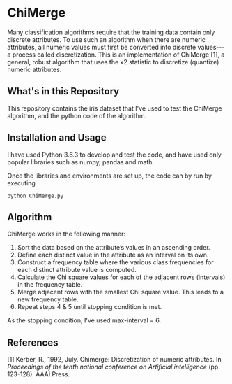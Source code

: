 # ChiMerge
Many classification algorithms require that the training data contain only discrete attributes. To use such an algorithm when there are numeric attributes, all numeric values must first be converted into discrete values---a process called discretization. This is an implementation of ChiMerge [1], a general, robust algorithm that uses the x2 statistic to discretize (quantize) numeric attributes.

## What's in this Repository
This repository contains the iris dataset that I've used to test the ChiMerge algorithm, and the python code of the algorithm.

## Installation and Usage
I have used Python 3.6.3 to develop and test the code, and have used only popular libraries such as numpy, pandas and math.

Once the libraries and environments are set up, the code can by run by executing 

```
python ChiMerge.py
```

## Algorithm
ChiMerge works in the following manner:
1. Sort the data based on the attribute’s values in an ascending order.
2. Define each distinct value in the attribute as an interval on its own.
3. Construct a frequency table where the various class frequencies for each distinct attribute
value is computed.
4. Calculate the Chi square values for each of the adjacent rows (intervals) in the frequency
table.
5. Merge adjacent rows with the smallest Chi square value. This leads to a new frequency
table.
6. Repeat steps 4 & 5 until stopping condition is met.

As the stopping condition, I've used max-interval = 6.

## References
[1] Kerber, R., 1992, July. Chimerge: Discretization of numeric attributes. In *Proceedings of the tenth national conference on Artificial intelligence* (pp. 123-128). AAAI Press.
